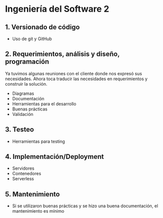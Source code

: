 # Ingeniería del Software 2
## 1. Versionado de código
- Uso de git y GitHub

## 2. Requerimientos, análisis y diseño, programación
Ya tuvimos algunas reuniones con el cliente donde nos expresó sus necesidades. Ahora toca traducir las necesidades en requerimientos y construir la solución.
- Diagramas
- Documentación
- Herramientas para el desarrollo
- Buenas prácticas
- Validación

## 3. Testeo
- Herramientas para testing

## 4. Implementación/Deployment
- Servidores
- Contenedores
- Serverless

## 5. Mantenimiento
- Si se utilizaron buenas prácticas y se hizo una buena documentación, el mantenimiento es mínimo
